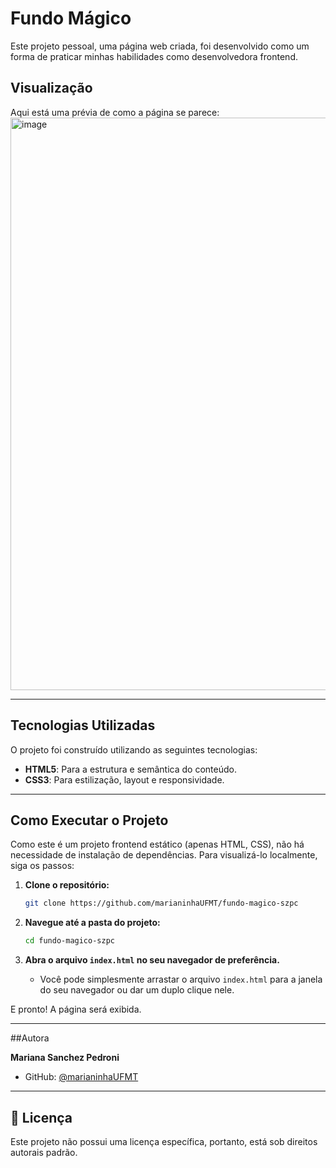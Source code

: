 # Fundo Mágico

Este projeto pessoal, uma página web criada, foi desenvolvido como um forma de praticar minhas habilidades como desenvolvedora frontend.

## Visualização

Aqui está uma prévia de como a página se parece:
<img width="1742" height="916" alt="image" src="https://github.com/user-attachments/assets/9053eddc-6b34-4550-a100-5788415fc20f" />


---

## Tecnologias Utilizadas

O projeto foi construído utilizando as seguintes tecnologias:

-   **HTML5**: Para a estrutura e semântica do conteúdo.
-   **CSS3**: Para estilização, layout e responsividade.

---

## Como Executar o Projeto

Como este é um projeto frontend estático (apenas HTML, CSS), não há necessidade de instalação de dependências. Para visualizá-lo localmente, siga os passos:

1.  **Clone o repositório:**
    ```bash
    git clone https://github.com/marianinhaUFMT/fundo-magico-szpc
    ```

2.  **Navegue até a pasta do projeto:**
    ```bash
    cd fundo-magico-szpc
    ```

3.  **Abra o arquivo `index.html` no seu navegador de preferência.**
    -   Você pode simplesmente arrastar o arquivo `index.html` para a janela do seu navegador ou dar um duplo clique nele.

E pronto! A página será exibida.

---

##Autora

**Mariana Sanchez Pedroni**

-   GitHub: [@marianinhaUFMT](https://github.com/marianinhaUFMT)

---

## 📄 Licença

Este projeto não possui uma licença específica, portanto, está sob direitos autorais padrão.
